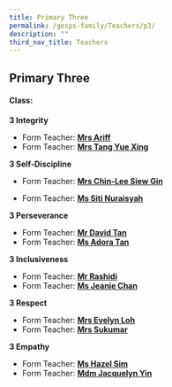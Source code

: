 ```yaml
---
title: Primary Three
permalink: /gesps-family/Teachers/p3/
description: ""
third_nav_title: Teachers
---
```

## Primary Three

#### Class:

**3 Integrity**  

*   Form Teacher: **[Mrs Ariff](mailto:rabiah_bibi_ahmed_mitten@schools.gov.sg)**
*   Form Teacher: **[Mrs Tang Yue Xing](mailto:kwan_yue_xing@schools.gov.sg)**

  

**3 Self-Discipline**  

*   Form Teacher: **[Mrs Chin-Lee Siew Gin](mailto:Chin-lee_Siew_Gin@schools.gov.sg)**

*   Form Teacher: **[Ms Siti Nuraisyah](mailto:Siti_nuraisyah_RAZALI@schools.gov.sg)**

  

**3 Perseverance**  

*   Form Teacher: **[Mr David Tan](mailto:tan_hong_meng_david@schools.gov.sg)**
*   Form Teacher: **[Ms Adora Tan](mailto:tan_shi_ying_adora@schools.gov.sg)**

**3 Inclusiveness**  

*   Form Teacher: **[Mr Rashidi](mailto:muhammad_rashidi_ramli@schools.gov.sg)**
*   Form Teacher: **[Ms Jeanie Chan](mailto:Jeanie_Chan_Wai_Peng@schools.gov.sg)**

**3 Respect**  

*   Form Teacher: **[Mrs Evelyn Loh](mailto:soh_hwee_lin@schools.gov.sg)**
*   Form Teacher: **[Mrs Sukumar](mailto:Subangkini_Sukumar@schools.gov.sg)**

**3 Empathy**

*   Form Teacher: **[Ms Hazel Sim](mailto:sim_geok_keow@schools.gov.sg)**
*   Form Teacher: **[Mdm Jacquelyn Yin](mailto:Jacquelyn_Yin_Hui_Jing@schools.gov.sg)**
